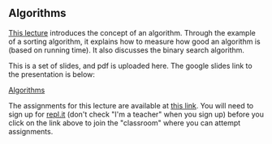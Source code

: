 ## Algorithms

[This lecture](https://github.com/amangup/coding-bootcamp/blob/master/lecture6/Algorithms.md) introduces the concept of an algorithm. Through the example of a sorting algorithm, it explains how to measure how good an algorithm is (based on running time). It also discusses the binary search algorithm.

This is a set of slides, and pdf is uploaded here. The google slides link to the presentation is below:

[Algorithms](https://docs.google.com/presentation/d/1-JKiV7gDISxXXJly5ihYFlAwp3RW312fhYpLg1CIRSs/edit?usp=sharing)

The assignments for this lecture are available at [this link](https://repl.it/classroom/invite/VIphgYU). You will need to sign up for [repl.it](https://repl.it) (don't check "I'm a teacher" when you sign up) before you click on the link above to join the "classroom" where you can attempt assignments.

